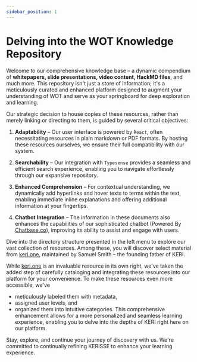 ```yaml
---
sidebar_position: 1
---
```


# Delving into the WOT Knowledge Repository

Welcome to our comprehensive knowledge base – a dynamic compendium of **whitepapers, slide presentations, video content, HackMD files**, and much more. This repository isn't just a store of information; it's a meticulously curated and enhanced platform designed to augment your understanding of WOT and serve as your springboard for deep exploration and learning.

Our strategic decision to house copies of these resources, rather than merely linking or directing to them, is guided by several critical objectives:

1. **Adaptability** – Our user interface is powered by `React`, often necessitating resources in plain markdown or PDF formats. By hosting these resources ourselves, we ensure their full compatibility with our system.

2. **Searchability** – Our integration with `Typesense` provides a seamless and efficient search experience, enabling you to navigate effortlessly through our expansive repository.

3. **Enhanced Comprehension** – For contextual understanding, we dynamically add hyperlinks and hover texts to terms within the text, enabling immediate inline explanations and offering additional information at your fingertips.

4. **Chatbot Integration** – The information in these documents also enhances the capabilities of our sophisticated chatbot (Powered By [Chatbase.co](Chatbase.co)), improving its ability to assist and engage with users.

Dive into the directory structure presented in the left menu to explore our vast collection of resources. Among these, you will discover select material from [keri.one](http://keri.one), maintained by Samuel Smith – the founding father of KERI.

While [keri.one](http://keri.one) is an invaluable resource in its own right, we've taken the added step of carefully cataloging and integrating these resources into our platform for your convenience. To make these resources even more accessible, we've
-  meticulously labeled them with metadata, 
- assigned user levels, and 
- organized them into intuitive categories. 
This comprehensive enhancement allows for a more personalized and seamless learning experience, enabling you to delve into the depths of KERI right here on our platform.

Stay, explore, and continue your journey of discovery with us. We're committed to continually refining KERISSE to enhance your learning experience.